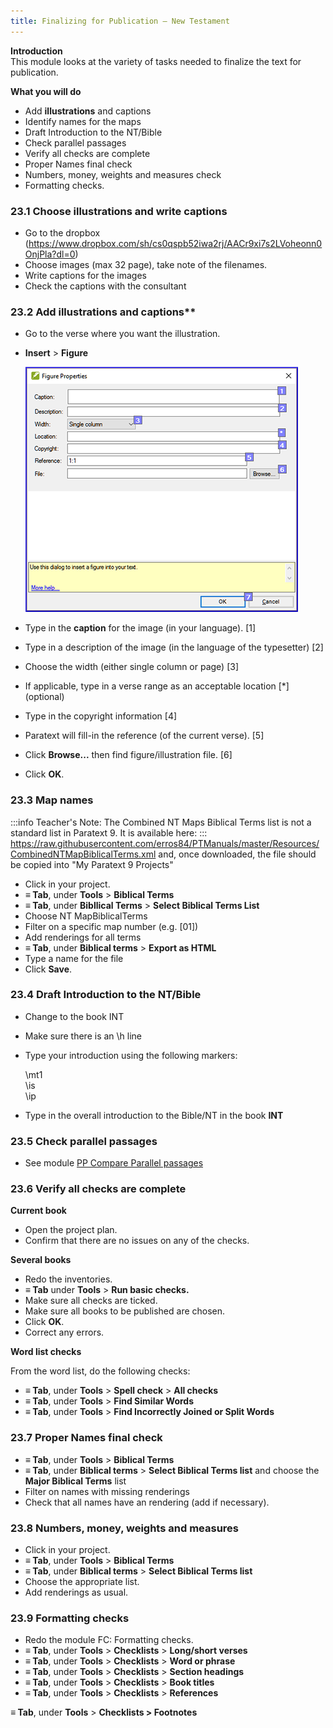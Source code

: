 ```yaml
---
title: Finalizing for Publication – New Testament
---
```



**Introduction**  
This module looks at the variety of tasks needed to finalize the text for publication.

**What you will do**  
-   Add **illustrations** and captions
-   Identify names for the maps
-   Draft Introduction to the NT/Bible
-   Check parallel passages
-   Verify all checks are complete
-   Proper Names final check
-   Numbers, money, weights and measures check
-   Formatting checks.

### 23.1 Choose illustrations and write captions
-   Go to the dropbox (https://www.dropbox.com/sh/cs0qspb52iwa2rj/AACr9xi7s2LVoheonn0OnjPla?dl=0)
-   Choose images (max 32 page), take note of the filenames.
-   Write captions for the images
-   Check the captions with the consultant

### 23.2 Add illustrations and captions**
-   Go to the verse where you want the illustration.
-   **Insert** \> **Figure**

    ![wordml://120.png](media/fb70e0ddcbc63dd2bb034656c3e4e296.png)

-   Type in the **caption** for the image (in your language). [1]
-   Type in a description of the image (in the language of the typesetter) [2]
-   Choose the width (either single column or page) [3]
-   If applicable, type in a verse range as an acceptable location [\*] (optional)
-   Type in the copyright information [4]
-   Paratext will fill-in the reference (of the current verse). [5]
-   Click **Browse...** then find figure/illustration file. [6]
-   Click **OK**.

### 23.3 Map names

:::info
Teacher's Note: The Combined NT Maps Biblical Terms list is not a standard list in Paratext 9. It is available here: 
:::
<https://raw.githubusercontent.com/erros84/PTManuals/master/Resources/CombinedNTMapBiblicalTerms.xml> and, once downloaded, the file should be copied into "My Paratext 9 Projects"  

-   Click in your project.
-   **≡ Tab**, under **Tools** \> **Biblical Terms**
-   **≡ Tab**, under **Bibllical Terms** \> **Select Biblical Terms List**
-   Choose NT MapBiblicalTerms
-   Filter on a specific map number (e.g. [01])
-   Add renderings for all terms
-   **≡ Tab**, under **Biblical terms** \> **Export as HTML**
-   Type a name for the file
-   Click **Save**.

### 23.4 Draft Introduction to the NT/Bible

-   Change to the book INT
-   Make sure there is an \\h line
-   Type your introduction using the following markers:

    \\mt1  
    \\is  
    \\ip
    
-   Type in the overall introduction to the Bible/NT in the book **INT**

### 23.5 Check parallel passages

-   See module [PP Compare Parallel passages](PP.md)

### 23.6 Verify all checks are complete

**Current book**

-   Open the project plan.
-   Confirm that there are no issues on any of the checks.

**Several books**

-   Redo the inventories.
-   **≡ Tab** under **Tools** \> **Run basic checks.**
-   Make sure all checks are ticked.
-   Make sure all books to be published are chosen.
-   Click **OK**.
-   Correct any errors.

**Word list checks**

From the word list, do the following checks:

-   **≡ Tab**, under **Tools** \> **Spell check** \> **All checks**
-   **≡ Tab**, under **Tools** \> **Find Similar Words**
-   **≡ Tab**, under **Tools** \> **Find Incorrectly Joined or Split Words**

### 23.7 Proper Names final check

-   **≡ Tab**, under **Tools** \> **Biblical Terms**
-   **≡ Tab**, under **Biblical terms** \> **Select Biblical Terms list** and choose the **Major Biblical Terms** list
-   Filter on names with missing renderings
-   Check that all names have an rendering (add if necessary).

### 23.8 Numbers, money, weights and measures

-   Click in your project.
-   **≡ Tab**, under **Tools** \> **Biblical Terms**
-   **≡ Tab**, under **Biblical terms** \> **Select Biblical Terms list**
-   Choose the appropriate list.
-   Add renderings as usual.

### 23.9 Formatting checks

-   Redo the module FC: Formatting checks.
-   **≡ Tab**, under **Tools** \> **Checklists** \> **Long/short verses**
-   **≡ Tab**, under **Tools** \> **Checklists** \> **Word or phrase**
-   **≡ Tab**, under **Tools** \> **Checklists** \> **Section headings**
-   **≡ Tab**, under **Tools** \> **Checklists** \> **Book titles**
-   **≡ Tab**, under **Tools** \> **Checklists** \> **References**

**≡ Tab**, under **Tools** \> **Checklists \> Footnotes**
